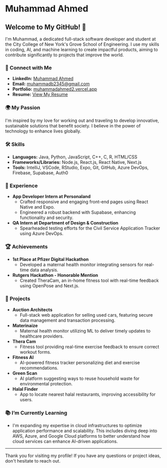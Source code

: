 # Muhammad Ahmed

## Welcome to My GitHub! 👋

I'm Muhammad, a dedicated full-stack software developer and student at the City College of New York's Grove School of Engineering. I use my skills in coding, AI, and machine learning to create impactful products, aiming to contribute significantly to projects that improve the world.

### 🤝 Connect with Me
- **LinkedIn:** [Muhammad Ahmed](https://linkedin.com/in/muhammad-a-67356b205)
- **Email:** [muhammadb2345@gmail.com](mailto:muhammadb2345@gmail.com)
- **Portfolio:** [muhammadahmed2.vercel.app](https://muhammadahmed2.vercel.app/#home)
- **Resume:** [View My Resume](https://docs.google.com/document/d/1WH0uwSDsV0DAk0Ffv9JPl2yfAJj0I50_0Gr3pTDsNoI/edit?usp=sharing)


### 🌍 My Passion
I'm inspired by my love for working out and traveling to develop innovative, sustainable solutions that benefit society. I believe in the power of technology to enhance lives globally.

### 🛠 Skills
- **Languages:** Java, Python, JavaScript, C++, C, R, HTML/CSS
- **Frameworks/Libraries:** Node.js, React.js, React Native, Next.js
- **Tools:** IntelliJ, VSCode, RStudio, Expo, Git, GitHub, Azure DevOps, Firebase, Supabase, Auth0

### 💼 Experience
- **App Developer Intern at Personaland**
  - Crafted responsive and engaging front-end pages using React Native and Expo.
  - Engineered a robust backend with Supabase, enhancing functionality and security.
- **QA Intern at Department of Design & Construction**
  - Spearheaded testing efforts for the Civil Service Application Tracker using Azure DevOps.

### 🏆 Achievements
- **1st Place at Pfizer Digital Hackathon**
  - Developed a maternal health monitor integrating sensors for real-time data analysis.
- **Rutgers Hackathon - Honorable Mention**
  - Created TheraCam, an in-home fitness tool with real-time feedback using OpenPose and Next.js.

### 🌟 Projects
- **Auction Architects**
  - Full-stack web application for selling used cars, featuring secure data management and transaction processing.
- **Materinaize**
  - Maternal health monitor utilizing ML to deliver timely updates to healthcare providers.
- **Thera Cam**
  - Fitness tool providing real-time exercise feedback to ensure correct workout forms.
- **Fitness AI**
  - AI-powered fitness tracker personalizing diet and exercise recommendations.
- **Green Scan**
  - AI platform suggesting ways to reuse household waste for environmental protection.
- **Halal Finder**
  - App to locate nearest halal restaurants, improving accessibility for users.

### 📚 I’m Currently Learning
- I'm expanding my expertise in cloud infrastructures to optimize application performance and scalability. This includes diving deep into AWS, Azure, and Google Cloud platforms to better understand how cloud services can enhance AI-driven applications.

---

Thank you for visiting my profile! If you have any questions or project ideas, don't hesitate to reach out.


